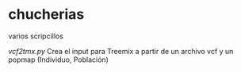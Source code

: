 # chucherias
varios scripcillos

*vcf2tmx.py* Crea el input para Treemix a partir de un archivo vcf y un popmap (Individuo, Población)
